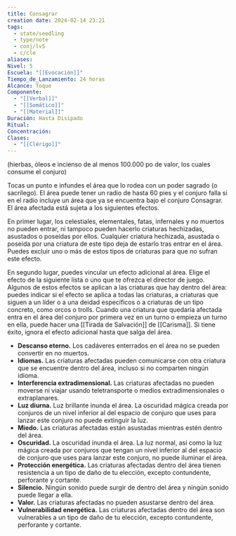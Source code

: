 ```yaml
---
title: Consagrar
creation date: 2024-02-14 23:21
tags:
  - state/seedling
  - type/note
  - conj/lv5
  - c/cle
aliases: 
Nivel: 5
Escuela: "[[Evocación]]"
Tiempo_de_Lanzamiento: 24 horas
Alcance: Toque
Componente:
  - "[[Verbal]]"
  - "[[Somático]]"
  - "[[Material]]"
Duración: Hasta Disipado
Ritual: 
Concentración: 
Clases:
  - "[[Clérigo]]"
---
```

(hierbas, óleos e incienso de al menos 100.000 po de valor, los cuales consume el conjuro)

Tocas un punto e infundes el área que lo rodea con un poder sagrado (o sacrílego). El área puede tener un radio de hasta 60 pies y el conjuro falla si en el radio incluye un área que ya se encuentra bajo el conjuro Consagrar. El área afectada está sujeta a los siguientes efectos.

En primer lugar, los celestiales, elementales, fatas, infernales y no muertos no pueden entrar, ni tampoco pueden hacerlo criaturas hechizadas, asustados o poseídas por ellos. Cualquier criatura hechizada, asustada o poseída por una criatura de este tipo deja de estarlo tras entrar en el área. Puedes excluir uno o más de estos tipos de criaturas para que no sufran este efecto.

En segundo lugar, puedes vincular un efecto adicional al área. Elige el efecto de la siguiente lista o uno que te ofrezca el director de juego. Algunos de estos efectos se aplican a las criaturas que hay dentro del área: puedes indicar si el efecto se aplica a todas las criaturas, a criaturas que siguen a un líder o a una deidad específicos o a criaturas de un tipo concreto, como orcos o trolls. Cuando una criatura que quedaría afectada entra en el área del conjuro por primera vez en un turno o empieza un turno en ella, puede hacer una [[Tirada de Salvación]] de [[Carisma]]. Si tiene éxito, ignora el efecto adicional hasta que salga del área.

- **Descanso eterno.** Los cadáveres enterrados en el área no se pueden convertir en no muertos.
- **Idiomas.** Las criaturas afectadas pueden comunicarse con otra criatura que se encuentre dentro del área, incluso si no comparten ningún idioma.
- **Interferencia extradimensional.** Las criaturas afectadas no pueden moverse ni viajar usando teletransporte o medios extradimensionales o extraplanares.
- **Luz diurna.** Luz brillante inunda el área. La oscuridad mágica creada por conjuros de un nivel inferior al del espacio de conjuro que uses para lanzar este conjuro no puede extinguir la luz.
- **Miedo.** Las criaturas afectadas están asustadas mientras estén dentro del área.
- **Oscuridad.** La oscuridad inunda el área. La luz normal, así como la luz mágica creada por conjuros que tengan un nivel inferior al del espacio de conjuro que uses para lanzar este conjuro, no puede iluminar el área.
- **Protección energética.** Las criaturas afectadas dentro del área tienen resistencia a un tipo de daño de tu elección, excepto contundente, perforante y cortante.
- **Silencio.** Ningún sonido puede surgir de dentro del área y ningún sonido puede llegar a ella.
- **Valor.** Las criaturas afectadas no pueden asustarse dentro del área.
- **Vulnerabilidad energética.** Las criaturas afectadas dentro del área son vulnerables a un tipo de daño de tu elección, excepto contundente, perforante y cortante.